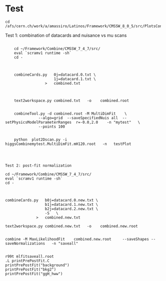 Test
====


    cd /afs/cern.ch/work/a/amassiro/Latinos/Framework/CMSSW_8_0_5/src/PlotsConfigurations/Configurations/ggH/test

    

Test 1: combination of datacards and nuisance vs mu scans
~~~

    cd ~/Framework/Combine/CMSSW_7_4_7/src/
    eval `scramv1 runtime -sh`
    cd -


 
    combineCards.py   0j=datacard.0.txt \
                      1j=datacard.1.txt \
                  >   combined.txt
                  


    text2workspace.py combined.txt   -o    combined.root

                       
    combineTool.py -d combined.root -M MultiDimFit    \
               --algo=grid  --saveSpecifiedNuis all  --setPhysicsModelParameterRanges  r=-0.0,2.0    -n "mytest"   \
               --points 100   


    python  plot2Dscan.py -i   higgsCombinemytest.MultiDimFit.mH120.root   -n   testPlot

    
    
    
Test 2: post-fit normalization
~~~

    cd ~/Framework/Combine/CMSSW_7_4_7/src/
    eval `scramv1 runtime -sh`
    cd -


 
    combineCards.py   b0j=datacard.0.new.txt \
                      b1j=datacard.1.new.txt \
                      b2j=datacard.2.new.txt \
                      -S   \
                  >   combined.new.txt
                  
    text2workspace.py combined.new.txt   -o    combined.new.root

    
    combine -M MaxLikelihoodFit    combined.new.root     --saveShapes --saveNormalizations   -n "saveall" 
    
    
    r99t mlfitsaveall.root
    .L printPrePostFit.C
    printPrePostFit("background")
    printPrePostFit("bkg2")
    printPrePostFit("ggH_hww")
    
    
    
    